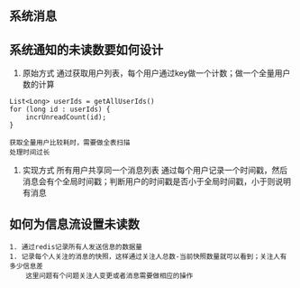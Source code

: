 ## 系统消息

## 系统通知的未读数要如何设计
    
1. 原始方式
    通过获取用户列表，每个用户通过key做一个计数；做一个全量用户数的计算
``` shell
List<Long> userIds = getAllUserIds()
for (long id : userIds) {
    incrUnreadCount(id);
}
```
    获取全量用户比较耗时，需要做全表扫描
    处理时间过长

1. 实现方式
    所有用户共享同一个消息列表
    通过每个用户记录一个时间戳，然后消息会有个全局时间戳；判断用户的时间戳是否小于全局时间戳，小于则说明有消息
    

## 如何为信息流设置未读数
    1. 通过redis记录所有人发送信息的数据量
    1. 记录每个人关注的消息的快照，这样通过关注人总数-当前快照数量就可以看到；关注人有多少信息差
        这里问题有个问题关注人变更或者消息需要做相应的操作
